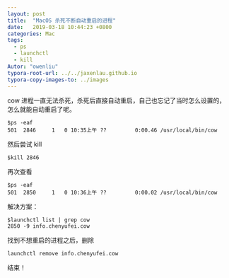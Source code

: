```yaml
---
layout: post
title:  "MacOS 杀死不断自动重启的进程"
date:   2019-03-18 10:44:23 +0800
categories: Mac
tags: 
  - ps
  - launchctl
  - kill
Autor: "owenliu"
typora-root-url: ../../jaxenlau.github.io
typora-copy-images-to: ../images
---
```


cow 进程一直无法杀死，杀死后直接自动重启，自己也忘记了当时怎么设置的，怎么就能自动重启了呢。

``` shell
$ps -eaf
501  2846     1   0 10:35上午 ??         0:00.46 /usr/local/bin/cow
```

然后尝试 kill

``` shell
$kill 2846
```

再次查看

``` shell
$ps -eaf
501  2850     1   0 10:36上午 ??         0:00.02 /usr/local/bin/cow
```

解决方案：

``` shell
$launchctl list | grep cow
2850 -9 info.chenyufei.cow
```

找到不想重启的进程之后，删除

``` shell
launchctl remove info.chenyufei.cow
```

结束！